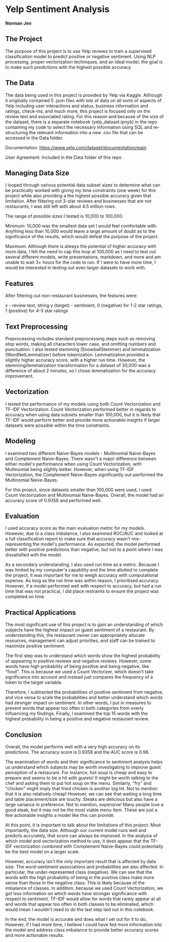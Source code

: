 # Yelp Sentiment Analysis
**Norman Jen**

## The Project
The purpose of this project is to use Yelp reviews to train a supervised classification model to predict positive or negative sentiment. Using NLP processing, proper vectorization techniques, and an ideal model, the goal is to make such predictions with the highest possible accuracy.

## The Data

The data being used in this project is provided by Yelp via Kaggle. Although it originally contained 5 .json files with lots of data on all sorts of aspects of Yelp including user interactions and status, business information and ratings, check-ins, and much more, this project is focused only on the review text and associated rating. For this reason and because of the size of the dataset, there is a separate notebook (yelp_dataset.ipnyb) in the repo containing my code to select the necessary information using SQL and re-structuring the relevant information into a new .csv file that can be accessed in the Data folder.

Documentation: https://www.yelp.com/dataset/documentation/main

User Agreement: Included in the Data folder of this repo

## Managing Data Size

I looped through various potential data subset sizes to determine what can be practically worked with giving my time constraints (one week) for this project while also providing a the highest possible accuracy given that limitation. After filtering out 3-star reviews and businesses that are not restaurants, I was still left with about 4.5 million rows.

The range of possible sizes I tested is 10,000 to 100,000.

Minimum: 10,000 was the smallest data set I would feel comfortable with. Anything less than 10,000 would leave a large amount of doubt as to the significance of the results, which would defeat the purpose of the project.

Maximum: Although there is always the potential of higher accuracy with more data, I felt the need to cap this loop at 100,000 as I need to test out several different models, write presentations, markdown, and more and am unable to wait 3+ hours for the code to run. If I were to have more time, I would be interested in testing out even larger datasets to work with.

## Features

After filtering out non-restaurant businesses, the features were:

x - review text, string
y (target) - sentiment, 0 (negative) for 1-2 star ratings, 1 (positive) for 4-5 star ratings

## Text Preprocessing

Preprocessing includes standard preprocessing steps such as removing stop words, making all characters lower case, and omitting numbers and punctuation.  I also tested stemming (SnowballStemmer) and lemmatization (WordNetLemmatizer) before tokenization.  Lemmatization provided a slightly higher accuracy score, with a higher run time.  However, the stemming/lemmatization transformation for a dataset of 30,000 was a difference of about 2 minutes, so I chose lemmatization for the accuracy improvement.

## Vectorization

I tested the performance of my models using both Count Vectorization and TF-IDF Vectorization.  Count Vectorization performed better in regards to accuracy when using data subsets smaller than 100,000, but it is likely that TF-IDF would perform better and provide more actionable insights if larger datasets were possible within the time constraints.

## Modeling

I examined two different Naive-Bayes models - Multinomial Naive-Bayes and Complement Naive-Bayes.  There wasn't a major difference between either model's performance when using Count Vectorization, with Multinomial being slightly better.  However, when using TF-IDF Vectorization, the Complement Naive-Bayes significantly out-performed the Multinomial Naive-Bayes.

For this project, since datasets smaller than 100,000 were used, I used Count Vectorization and Multinomial Naive-Bayes.  Overall, the model had an accuracy score of 0.9358 and performed well.

## Evaluation

I used accuracy score as the main evaluation metric for my models.  However, due to a class imbalance, I also examined ROC/AUC and looked at a full classification report to make sure that accuracy wasn't mis-representing the model's performance.  As expected, the model performed better with positive predictions than negative, but not to a point where I was dissatisfied with the model.

As a secondary understanding, I also used run time as a metric.  Because I was limited by my computer's capability and the time allotted to complete the project, it was important for me to weigh accuracy with computational expense.  As long as the run time was within reason, I prioritized accuracy.  However, if a model performed well with respect to accuracy, but had a run time that was not practical, I did place restraints to ensure the project was completed on time.

## Practical Applications

The most significant use of this project is to gain an understanding of which subjects have the highest impact on guest sentiment of a restaurant. By understanding this, the restaurant owner can appropriately allocate resources, management can adjust priorities, and staff can be trained to maximize positive sentiment.

The first step was to understand which words show the highest probability of appearing in positive reviews and negative reviews.  However, some words have high probability of being positive and being negative, like "food". This is because we used a Count Vectorizer, which doesn't take significance into account and instead just compares the frequency of a token to the target variable.

Therefore, I subtracted the probabilities of positive sentiment from negative, and vice versa to scale the probabilities and better understand which words had stronger impact on sentiment.  In other words, I put in measures to prevent words that appear too often in both categories from overly influencing my findings.  Finally, I examined the top 15 words with the highest probability in being a positive and negative restaurant review.

## Conclusion

Overall, the model performs well with a very high accuracy on its predictions. The accuracy score is 0.9358 and the AUC score is 0.96.

The examination of words and their significance to sentiment analysis helps us understand which subjects may be worth investigating to improve guest perception of a restaurant. For instance, hot soup is cheap and easy to prepare and seems to be a hit with guests! It might be worth talking to the chef and asking them to put hot soup on the menu. Similarly, "fry" and "chicken" might imply that fried chicken is another big hit. Not to mention that it is also relatively cheap!  However, we can see that waiting a long time and table placement/size are touchy. Steaks are delicious but also have a large variance in preference. Not to mention, expensive! Many people love a good steak, but it may not be the most viable menu item. These are just a few actionable insights a model like this can provide.

At this point, it is important to talk about the limitations of this project. Most importantly, the data size. Although our current model runs well and predicts accurately, that score can always be improved. In the analysis of which model and vectorization method to use, it does appear that the TF-IDF vectorization combined with Complement Naive-Bayes could potentially be the best model on a larger scale.

However, accuracy isn't the only important result that is affected by data size. The word-sentiment associations and probabilities are also affected. In particular, the under-represented class (negative). We can see that the words with the high probability of being in the positive class make more sense than those in the negative class. This is likely because of the imbalance of classes. In addition, because we used Count Vectorization, we got less information on which words have stronger significance with respect to sentiment. TF-IDF would allow for words that rarely appear at all and words that appear too often in both classes to be eliminated, which would mean I wouldn't need to do the last step laid out in this notebook.

In the end, the model is accurate and does what I set out for it to do. However, if I had more time, I believe I could have fed more information into the model and address class imbalance to provide better accuracy scores and more actionable results.